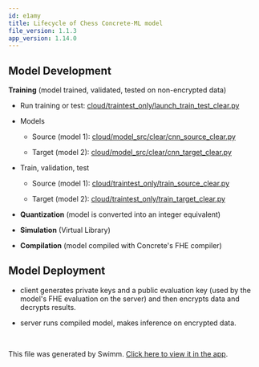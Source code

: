 ```yaml
---
id: e1amy
title: Lifecycle of Chess Concrete-ML model
file_version: 1.1.3
app_version: 1.14.0
---
```


## Model Development

**Training** (model trained, validated, tested on non-encrypted data)

*   Run training or test: [cloud/traintest\_only/launch\_train\_test\_clear.py](https://github.com/vrona/FHE.Chess/blob/quant_fhe/cloud/traintest_only/launch_train_test_clear.py)

*   Models

    *   Source (model 1): [cloud/model\_src/clear/cnn\_source\_clear.py](https://github.com/vrona/FHE.Chess/blob/quant_fhe/cloud/model_src/clear/cnn_source_clear.py)

    *   Target (model 2): [cloud/model\_src/clear/cnn\_target\_clear.py](https://github.com/vrona/FHE.Chess/blob/quant_fhe/cloud/model_src/clear/cnn_target_clear.py)

*   Train, validation, test

    *   Source (model 1): [cloud/traintest\_only/train\_source\_clear.py](https://github.com/vrona/FHE.Chess/blob/quant_fhe/cloud/traintest_only/train_source_clear.py)

    *   Target (model 2): [cloud/traintest\_only/train\_target\_clear.py](https://github.com/vrona/FHE.Chess/blob/quant_fhe/cloud/traintest_only/train_target_clear.py)

*   **Quantization** (model is converted into an integer equivalent)

*   **Simulation** (Virtual Library)

*   **Compilation** (model compiled with Concrete's FHE compiler)

## Model Deployment

*   client generates private keys and a public evaluation key (used by the model's FHE evaluation on the server) and then encrypts data and decrypts results.

*   server runs compiled model, makes inference on encrypted data.

<br/>

This file was generated by Swimm. [Click here to view it in the app](https://app.swimm.io/repos/Z2l0aHViJTNBJTNBRkhFLkNoZXNzJTNBJTNBdnJvbmE=/docs/e1amy).
